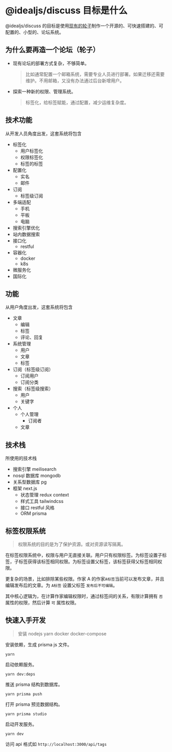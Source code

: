 # @idealjs/discuss 目标是什么

@idealjs/discuss 的目标是使用[现有的轮子](#技术栈)制作一个开源的、可快速搭建的、可配置的、小型的、论坛系统。

## 为什么要再造一个论坛（轮子）

- 现有论坛的部署方式复杂，不够简单。

  > 比如通常配置一个邮箱系统，需要专业人员进行部署。如果迁移还需要维护。不用邮箱，又没有办法通过后台新增用户。

- 探索一种新的权限、管理系统。

  > 标签化，给标签赋能，通过配置，减少运维复杂度。

## 技术功能

从开发人员角度出发，这套系统将包含

- 标签化
  - 用户标签化
  - 权限标签化
  - 标签的标签
- 配置化
  - 实名
  - 邮件
- 订阅
  - 标签级订阅
- 多端适配
  - 手机
  - 平板
  - 电脑
- 搜索引擎优化
- 站内数据搜索
- 接口化
  - restful
- 容器化
  - docker
  - k8s
- 微服务化
- 国际化

## 功能

从用户角度出发，这套系统将包含

- 文章
  - 编辑
  - 标签
  - 评论、回复
- 系统管理
  - 用户
  - 文章
  - 标签
- 订阅（标签级订阅）
  - 订阅用户
  - 订阅分类
- 搜索（标签级搜索）
  - 用户
  - 关键字
- 个人
  - 个人管理
    - 订阅者
  - 文章

## 技术栈

所使用的技术栈

- 搜索引擎 meilisearch
- nosql 数据库 mongodb
- 关系型数据库 pg
- 框架 next.js
  - 状态管理 redux context
  - 样式工具 tailwindcss
  - 接口 restful 风格
  - ORM prisma

## 标签权限系统

> 权限系统的目的是为了保护资源。或对资源读写隔离。

在标签权限系统中，权限与用户无直接关联。用户只有权限标签。为标签设置子标签，子标签获得该标签相同权限。为标签设置父标签，该标签获得父标签相同权限。

更复杂的场景，比如排除某些权限。作家 A 的作家`A标签`当前可以发布文章，并且编辑发布后的文章。为 `A标签` 设置父标签 `发布后不可编辑`。

其中核心逻辑为，在计算作家编辑权限时，通过标签间的关系，有限计算拥有 `否` 属性的权限，然后计算 `可` 属性权限。

## 快速入手开发

> 安装 nodejs yarn docker docker-compose

安装依赖，生成 prisma js 文件。

```shell
yarn
```

启动依赖服务。

```shell
yarn dev:deps
```

推送 prisma 结构到数据库。

```shell
yarn prisma push
```

打开 prisma 预览数据结构。

```shell
yarn prisma studio
```

启动开发服务。

```shell
yarn dev
```

访问 api 格式如 `http://localhost:3000/api/tags`
